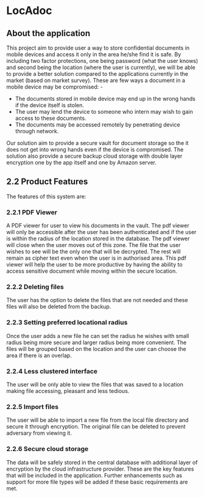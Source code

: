 # LocAdoc 

## About the application
This project aim to provide user a way to store confidential documents in mobile devices and access it only in the area he/she find it is safe. By including two factor protections, one being password (what the user knows) and second being the location (where the user is currently), we will be able to provide a better solution compared to the applications currently in the market (based on market survey).
These are few ways a document in a mobile device may be compromised: -  
-	The documents stored in mobile device may end up in the wrong hands if the device itself is stolen. 
-	The user may lend the device to someone who intern may wish to gain access to these documents.
-	The documents may be accessed remotely by penetrating device through network. 
  
  
Our solution aim to provide a secure vault for document storage so the it does not get into wrong hands even if the device is compromised. The solution also provide a secure backup cloud storage with double layer encryption one by the app itself and one by Amazon server.
  
## 2.2 Product Features
The features of this system are:
  
### 2.2.1 PDF Viewer
A PDF viewer for user to view his documents in the vault. The pdf viewer will only be accessible after the user has been authenticated and if the user is within the radius of the location stored in the database. The pdf viewer will close when the user moves out of this zone. The file that the user wishes to see will be the only one that will be decrypted. The rest will remain as cipher text even when the user is in authorised area. This pdf viewer will help the user to be more productive by having the ability to access sensitive document while moving within the secure location.

### 2.2.2 Deleting files
The user has the option to delete the files that are not needed and these files will also be deleted from the backup.

### 2.2.3 Setting preferred locational radius 
Once the user adds a new file he can set the radius he wishes with small radius being more secure and larger radius being more convenient. The files will be grouped based on the location and the user can choose the area if there is an overlap.

### 2.2.4 Less clustered interface
The user will be only able to view the files that was saved to a location making file accessing, pleasant and less tedious. 

### 2.2.5 Import files
The user will be able to import a new file from the local file directory and secure it through encryption. The original file can be deleted to prevent adversary from viewing it.

### 2.2.6 Secure cloud storage
The data will be safely stored in the central database with additional layer of encryption by the cloud infrastructure provider.
These are the key features that will be included in the application. Further enhancements such as support for more file types will be added if these basic requirements are met.

